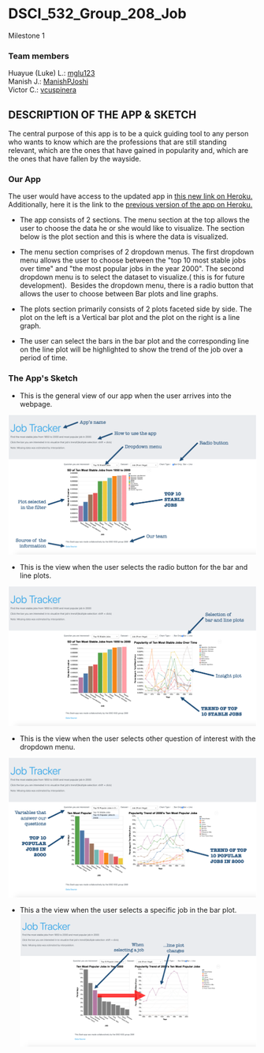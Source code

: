 # DSCI_532_Group_208_Job
Milestone 1

### Team members
Huayue (Luke) L.: [mglu123](https://github.com/mglu123)  
Manish J.: [ManishPJoshi](https://github.com/ManishPJoshi)  
Victor C.: [vcuspinera](https://github.com/vcuspinera)  


## DESCRIPTION OF THE APP & SKETCH


The central purpose of this app is to be a quick guiding tool to any person who wants to know which are the professions that are still standing relevant, which are the ones that have gained in popularity and, which are the ones that have fallen by the wayside.

### Our App

The user would have access to the updated app in [this new link on Heroku.](https://dsci-532-group-208-milestone3.herokuapp.com)
Additionally, here it is the link to the [previous version of the app on Heroku.](https://dsci-532-group-208-milestone2.herokuapp.com)

- The app consists of 2 sections. The menu section at the top allows the user to choose the data he or she would like to visualize. The section below is the plot section and this is where the data is visualized. 

- The menu section comprises of 2 dropdown menus. The first dropdown menu allows the user to choose between the "top 10 most stable jobs over time" and "the most popular jobs in the year 2000". The second dropdown menu is to select the dataset to visualize.( this is for future development).  Besides the dropdown menu, there is a radio button that allows the user to choose between Bar plots and line graphs. 

- The plots section primarily consists of 2 plots faceted side by side. The plot on the left is a Vertical bar plot and the plot on the right is a line graph. 

- The user can select the bars in the bar plot and the corresponding line on the line plot will be highlighted to show the trend of the job over a period of time.
 
  
  
### The App's Sketch

- This is the general view of our app when the user arrives into the webpage.

![first_view](img/final_plot_1.png "General app view")


- This is the view when the user selects the radio button for the bar and line plots.

![second_view](img/final_plot_2.png "Bar and line plots")


- This is the view when the user selects other question of interest with the dropdown menu.

![third_view](img/final_plot_3.png "Change the question of interest")



- This a the view when the user selects a specific job in the bar plot.
![fourth_view](img/final_plot_4.png "Select a sepcific job in the bar pot")
